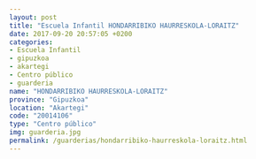 ```yaml
---
layout: post
title: "Escuela Infantil HONDARRIBIKO HAURRESKOLA-LORAITZ"
date: 2017-09-20 20:57:05 +0200
categories:
- Escuela Infantil
- gipuzkoa
- akartegi
- Centro público
- guarderia
name: "HONDARRIBIKO HAURRESKOLA-LORAITZ"
province: "Gipuzkoa"
location: "Akartegi"
code: "20014106"
type: "Centro público"
img: guarderia.jpg
permalink: /guarderias/hondarribiko-haurreskola-loraitz.html
---
```


